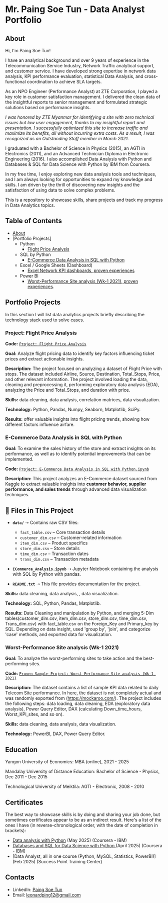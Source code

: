 # Mr. Paing Soe Tun - Data Analyst Portfolio

## About

Hi, I'm Paing Soe Tun! 

I have an analytical background and over 9 years of experience in the Telecommunication Service Industry, Network Traffic analytical support, and customer service. I have developed strong expertise in network data analysis, KPI performance evaluation, statistical Data Analysis, and cross-functional coordination to achieve SLA targets.

As an NPO Engineer (Performance Analyst) at ZTE Corporation, I played a key role in customer satisfaction management. I delivered the clean data of the insightful reports to senior management and formulated strategic solutions based on performance insights.

*I was honored by ZTE Myanmar for identifying a site with zero technical issues but low user engagement, thanks to my insightful report and presentation. I successfully optimized this site to increase traffic and maximize its benefits, all without incurring extra costs. As a result, I was recognized as an Outstanding Staff member in March 2021.*

I graduated with a Bachelor of Science in Physics (2015), an AGTI in Electronics (2011), and an Advanced Technician Diploma in Electronic Engineering (2016). I also accomplished Data Analysis with Python and Databases & SQL for Data Science with Python by IBM from Coursera.

In my free time, I enjoy exploring new data analysis tools and techniques, and I am always looking for opportunities to expand my knowledge and skills. I am driven by the thrill of discovering new insights and the satisfaction of using data to solve complex problems.



This is a repository to showcase skills, share projects and track my progress in Data Analytics topics.

## Table of Contents
- [About](https://github.com/Paingst12/Paingst12#about)
- [Portfolio Projects]
  - Python
    - [Flight Price Analysis](https://drive.google.com/drive/folders/1oKJq6PJzyvE42_grjMw3FCyKBqfZh84R?usp=sharing)  
  - SQL by Python
    - [E-Commerce Data Analysis in SQL with Python](https://drive.google.com/drive/folders/1e2jt-F7WssJGoAQRFHXoHOR_0TG_4-4l?usp=sharing)
  - Excel / Google Sheets (Dashboard)
    - [Excel Network KPI dashboards, proven experiences](https://drive.google.com/drive/folders/1ex8iMwbY22s8UMFBORXdQN5xM4D7fK3B?usp=sharing)
  - Power BI
    - [Worst-Performance Site analysis (Wk-1 2021), proven experiences](https://drive.google.com/drive/folders/1_KxosSlMwRnZZPnZXVoPvU7PkYAnvs-Z?usp=sharing).
  

## Portfolio Projects
In this section I will list data analytics projects briefly describing the technology stack used to solve cases.

### Project: Flight Price Analysis  
**Code:** [`Project: Flight Price Analysis`](https://github.com/tiannaparris/PortfolioProjects/blob/main/Analyzing%20the%20Factors%20Contributing%20to%20the%20Success%20of%20a%20Movie.ipynb)

**Goal:** Analyze flight pricing data to identify key factors influencing ticket prices and extract actionable insights. 

**Description:** The project focused on analyzing a dataset of Flight Price with stops. The dataset included Airline, Source, Destination, Total_Stops, Price, and other relevant information. The project involved loading the data, cleaning and preprocessing it, performing exploratory data analysis (EDA), analyzing the Price and Total_Stops, and duration with price.

**Skills:** data cleaning, data analysis, correlation matrices, data visualization.

**Technology:** Python, Pandas, Numpy, Seaborn, Matplotlib, SciPy.

**Results:** offer valuable insights into flight pricing trends, showing how different factors influence airfare.


### E-Commerce Data Analysis in SQL with Python

**Goal:** To examine the sales history of the store and extract insights on its performance, as well as to identify potential improvements that can be implemented.

**Code:** [`Project: E-Commerce Data Analysis in SQL with Python.ipynb`](https://github.com/tiannaparris/PortfolioProjects/blob/main/Tech%20Store%20Sales%20Analysis.ipynb)

**Description:** This project analyzes an E-Commerce dataset sourced from Kaggle to extract valuable insights into **customer behavior, supplier performance, and sales trends** through advanced data visualization techniques. 

## 📂 Files in This Project
- **`data/`** ➝ Contains raw CSV files:
  - `fact_table.csv` – Core transaction details
  - `customer_dim.csv` – Customer-related information
  - `item_dim.csv` – Product specifics
  - `store_dim.csv` – Store details
  - `time_dim.csv` – Transaction dates
  - `trans_dim.csv` – Transaction metadata
  
- **`ECommerce_Analysis.ipynb`** ➝ Jupyter Notebook containing the analysis with SQL by Python with pandas.
  
- **`README.txt`** ➝ This file provides documentation for the project.
  
**Skills:** data cleaning, data analysis, , data visualization.

**Technology:** SQL, Python, Pandas, Matplotlib.

**Results:** Data Cleaning and manipulation by Python, and merging 5-Dim tables(customer_dim.csv, item_dim.csv, store_dim.csv, time_dim.csv, Trans_dim.csv) with fact_table.csv on the Foreign_Key and Primary_key by SQL. Depending on data insight, used 'group by', 'join', and categorize 'case' methods, and exported data for visualization.


### Worst-Performance Site analysis (Wk-1 2021)

**Goal:** To analyze the worst-performing sites to take action and the best-performing sites.

**Code:** [`Proven Sample Project: Worst-Performance Site analysis (Wk-1 2021)`](https://drive.google.com/drive/folders/1_KxosSlMwRnZZPnZXVoPvU7PkYAnvs-Z?usp=sharing)

**Description:** The dataset contains a list of sample KPI data related to daily Telecom Site performance. In here, the dataset is not completely actual and was randomly exported from (https://mockaroo.com/). The project includes the following steps: data loading, data cleaning, EDA (exploratory data analysis), Power Query Editor, DAX (calculating Down_time_hours, Worst_KPI_sites, and so on).

**Skills:** data cleaning, data analysis, data visualization.

**Technology:** PowerBI, DAX, Power Query Editor.





## Education
Yangon University of Economics:
MBA (online),
2021 - 2025

Mandalay University of Distance Education: 
Bachelor of Science - Physics,
Dec 2011 - Dec 2015

Technological University of Meiktila:
AGTI - Electronic,
2008 - 2010


## Certificates
The best way to showcase skills is by doing and sharing your job done, but sometimes certificates appear to be as an indirect result. Here's a list of the ones I have (in reverse-chronological order, with the date of completion in brackets):
- [Data analysis with Python](https://www.coursera.org/account/accomplishments/records/EYX5RGZIO7B4) (May 2025) (Coursera - IBM)
- [Databases and SQL for Data Science with Python ](https://www.coursera.org/account/accomplishments/records/XJ6GTXY58ONQ) (April 2025) (Coursera - IBM)
- [Data Analyst, all in one course (Python, MySQL, Statistics, PowerBI)] (Feb 2025) (Success Point Training Center)

## Contacts
- LinkedIn: [Paing Soe Tun](https://www.linkedin.com/in/paing-soe-tun-8a2717b3)
- Email: leonardping12@gmail.com

<!---
Paingst12/Paingst12 is a ✨ special ✨ repository because its `README.md` (this file) appears on your GitHub profile.
You can click the Preview link to take a look at your changes.
--->
